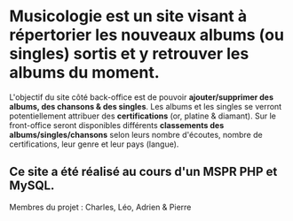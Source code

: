 # Musicologie est un site visant à répertorier les nouveaux albums (ou singles) sortis et y retrouver les albums du moment.
L'objectif du site côté back-office est de pouvoir **ajouter/supprimer des albums, des chansons & des singles**. Les albums et les singles se verront potentiellement attribuer des **certifications** (or, platine & diamant).
Sur le front-office seront disponibles différents **classements des albums/singles/chansons** selon leurs nombre d'écoutes, nombre de certifications, leur genre et leur pays (langue).

## Ce site a été réalisé au cours d'un MSPR PHP et MySQL.
Membres du projet : Charles, Léo, Adrien & Pierre

